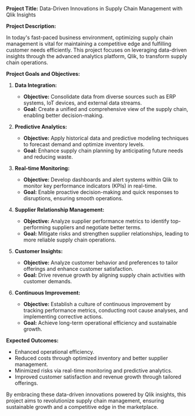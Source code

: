 **Project Title:** Data-Driven Innovations in Supply Chain Management with Qlik Insights

**Project Description:**

In today's fast-paced business environment, optimizing supply chain management is vital for maintaining a competitive edge and fulfilling customer needs efficiently. This project focuses on leveraging data-driven insights through the advanced analytics platform, Qlik, to transform supply chain operations.

**Project Goals and Objectives:**

1. **Data Integration:**
   - **Objective:** Consolidate data from diverse sources such as ERP systems, IoT devices, and external data streams.
   - **Goal:** Create a unified and comprehensive view of the supply chain, enabling better decision-making.

2. **Predictive Analytics:**
   - **Objective:** Apply historical data and predictive modeling techniques to forecast demand and optimize inventory levels.
   - **Goal:** Enhance supply chain planning by anticipating future needs and reducing waste.

3. **Real-time Monitoring:**
   - **Objective:** Develop dashboards and alert systems within Qlik to monitor key performance indicators (KPIs) in real-time.
   - **Goal:** Enable proactive decision-making and quick responses to disruptions, ensuring smooth operations.

4. **Supplier Relationship Management:**
   - **Objective:** Analyze supplier performance metrics to identify top-performing suppliers and negotiate better terms.
   - **Goal:** Mitigate risks and strengthen supplier relationships, leading to more reliable supply chain operations.

5. **Customer Insights:**
   - **Objective:** Analyze customer behavior and preferences to tailor offerings and enhance customer satisfaction.
   - **Goal:** Drive revenue growth by aligning supply chain activities with customer demands.

6. **Continuous Improvement:**
   - **Objective:** Establish a culture of continuous improvement by tracking performance metrics, conducting root cause analyses, and implementing corrective actions.
   - **Goal:** Achieve long-term operational efficiency and sustainable growth.

**Expected Outcomes:**
- Enhanced operational efficiency.
- Reduced costs through optimized inventory and better supplier management.
- Minimized risks via real-time monitoring and predictive analytics.
- Improved customer satisfaction and revenue growth through tailored offerings.

By embracing these data-driven innovations powered by Qlik insights, this project aims to revolutionize supply chain management, ensuring sustainable growth and a competitive edge in the marketplace.
